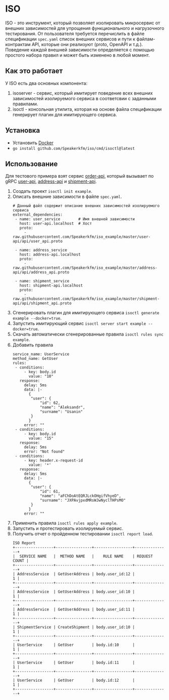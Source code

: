 # ISO

ISO - это инструмент, который позволяет изолировать микросервис от внешних зависимостей для упрощения функционального и нагрузочного тестирования. 
От пользователя требуется перечислить в файле спецификации `spec.yaml` список внешних сервисов и пути к файлам-контрактам API, которые они реализуют (proto, OpenAPI и т.д.).
Поведение каждой внешней зависимости определяется с помощью простого набора правил и может быть изменено в любой момент.

## Как это работает
У ISO есть два основных компонента:
1. isoserver - сервис, который имитирует поведение всех внешних зависимостей изолируемого сервиса в соответсвии с заданными правилами.
2. isoctl - консольная утилита, которая на основе файла спецификации генерирует плагин для имитирующего сервиса.

## Установка
- Установить [Docker](https://docs.docker.com/install/)
- `go install github.com/Speakerkfm/iso/cmd/isoctl@latest`

## Использование
Для тестового примера взят сервис [order-api](https://github.com/Speakerkfm/iso_example/tree/master/order-api), 
который вызывает по gRPC [user-api](https://github.com/Speakerkfm/iso_example/tree/master/user-api), 
[address-api](https://github.com/Speakerkfm/iso_example/tree/master/address-api) 
и [shipment-api](https://github.com/Speakerkfm/iso_example/tree/master/shipment-api).
1. Создать проект `isoctl init example`.
2. Описать внешние зависимости в файле `spec.yaml`.
    ```
   # Данный файл содержит описание внешних зависимостей изолируемого сервиса
   external_dependencies:
     - name: user_service        # Имя внешней зависимости
       host: user-api.localhost  # Хост 
       proto:
         - raw.githubusercontent.com/Speakerkfm/iso_example/master/user-api/api/user_api.proto
   
     - name: address_service
       host: address-api.localhost
       proto:
         - raw.githubusercontent.com/Speakerkfm/iso_example/master/address-api/api/address_api.proto
   
     - name: shipment_service
       host: shipment-api.localhost
       proto:
         - raw.githubusercontent.com/Speakerkfm/iso_example/master/shipment-api/api/shipment_api.proto
   ```
3. Сгенерировать плагин для имитирующего сервиса `isoctl generate example --docker=true`.
4. Запустить имитирующий сервис `isoctl server start example --docker=true`.
5. Скачать автоматически сгенерированные правила `isoctl rules sync example`.
6. Добавить правила
    ```
   service_name: UserService
   method_name: GetUser
   rules:
     - conditions:
         - key: body.id
           value: "10"
       response:
         delay: 5ms
         data: |-
           {
           	"user": {
           		"id": 62,
           		"name": "Aleksandr",
           		"surname": "Usanin"
           	}
           }
         error: ""
     - conditions:
         - key: body.id
           value: "15"
       response:
         delay: 5ms
         error: "Not found"
     - conditions:
         - key: header.x-request-id
           value: '*'
       response:
         delay: 5ms
         data: |-
           {
           	"user": {
           		"id": 61,
           		"name": "aFChDoAtEQRJLckOHgifVhyeD",
           		"surname": "JXPAvjpxdMRsWJwNyclTHPsMO"
           	}
           }
         error: ""
   ```
7. Применить правила `isoctl rules apply example`.
8. Запустить и протестировать изолируемый сервис.
9. Получить отчет о пройденном тестировании `isoctl report load`.
    ```
   ISO Report
   +-----------------+----------------+-----------------+---------------+
   |  SERVICE NAME   |  METHOD NAME   |    RULE NAME    | REQUEST COUNT |
   +-----------------+----------------+-----------------+---------------+
   | AddressService  | GetUserAddress | body.user_id:12 |             1 |
   +-----------------+----------------+-----------------+---------------+
   | AddressService  | GetUserAddress | body.user_id:10 |             1 |
   +-----------------+----------------+-----------------+---------------+
   | AddressService  | GetUserAddress | body.user_id:11 |             1 |
   +-----------------+----------------+-----------------+---------------+
   | ShipmentService | CreateShipment | body.user_id:10 |             1 |
   +-----------------+----------------+-----------------+---------------+
   | UserService     | GetUser        | body.id:10      |             1 |
   +-----------------+----------------+-----------------+---------------+
   | UserService     | GetUser        | body.id:11      |             1 |
   +-----------------+----------------+-----------------+---------------+
   | UserService     | GetUser        | body.id:12      |             1 |
   +-----------------+----------------+-----------------+---------------+
   ```